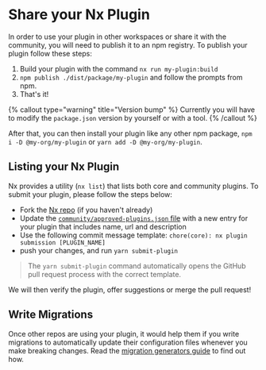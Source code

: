 # Share your Nx Plugin

In order to use your plugin in other workspaces or share it with the community, you will need to publish it to an npm registry. To publish your plugin follow these steps:

1. Build your plugin with the command `nx run my-plugin:build`
1. `npm publish ./dist/package/my-plugin` and follow the prompts from npm.
1. That's it!

{% callout type="warning" title="Version bump" %}
Currently you will have to modify the `package.json` version by yourself or with a tool.
{% /callout %}

After that, you can then install your plugin like any other npm package,
`npm i -D @my-org/my-plugin` or `yarn add -D @my-org/my-plugin`.

## Listing your Nx Plugin

Nx provides a utility (`nx list`) that lists both core and community plugins. To submit your plugin, please follow the steps below:

- Fork the [Nx repo](https://github.com/nrwl/nx/fork) (if you haven't already)
- Update the [`community/approved-plugins.json` file](https://github.com/nrwl/nx/blob/master/community/approved-plugins.json) with a new entry for your plugin that includes name, url and description
- Use the following commit message template: `chore(core): nx plugin submission [PLUGIN_NAME]`
- push your changes, and run `yarn submit-plugin`

> The `yarn submit-plugin` command automatically opens the GitHub pull request process with the correct template.

We will then verify the plugin, offer suggestions or merge the pull request!

## Write Migrations

Once other repos are using your plugin, it would help them if you write migrations to automatically update their configuration files whenever you make breaking changes. Read the [migration generators guide](/plugins/advanced/migration-generators) to find out how.
